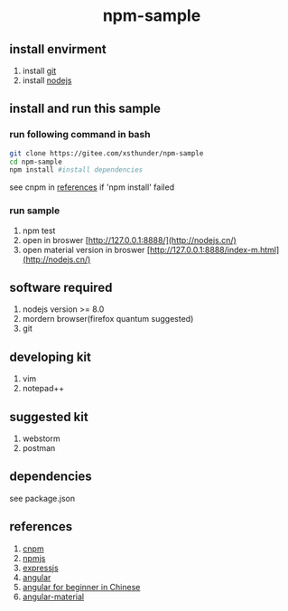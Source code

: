 # <center> npm-sample
## install envirment
1. install [git](https://git-scm.com/)
2. install [nodejs](http://nodejs.cn/)

## install and run this sample
### run following command in bash
```bash
git clone https://gitee.com/xsthunder/npm-sample
cd npm-sample
npm install #install dependencies
```
see cnpm in [references](#references) if 'npm install' failed
### run sample
1. npm test
2. open in broswer [http://127.0.0.1:8888/](http://nodejs.cn/)
3. open material version in broswer [http://127.0.0.1:8888/index-m.html](http://nodejs.cn/)

## software required
1. nodejs version >= 8.0
2. mordern browser(firefox quantum suggested)
3. git

## developing kit 
1. vim
2. notepad++

## suggested kit
1. webstorm
2. postman

## dependencies
see package.json

## references 
1. [cnpm](http://npm.taobao.org/)
2. [npmjs](http://npmjs.com/)
3. [expressjs](http://www.expressjs.com.cn/)
4. [angular](https://angularjs.org/)
6. [angular for beginner in Chinese](http://www.runoob.com/angularjs/angularjs-tutorial.html)
5. [angular-material](https://material.angularjs.org/latest/)
